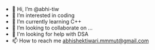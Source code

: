 - 👋 Hi, I’m @abhi-tiw
- 👀 I’m interested in coding
- 🌱 I’m currently learning C++
- 💞️ I’m looking to collaborate on ...
- 🤔 I'm looking for help with DSA
- 📫 How to reach me abhishektiwari.mmmut@gmail.com

<!---
abhi-tiw/abhi-tiw is a ✨ special ✨ repository because its `README.md` (this file) appears on your GitHub profile.
You can click the Preview link to take a look at your changes.
--->

